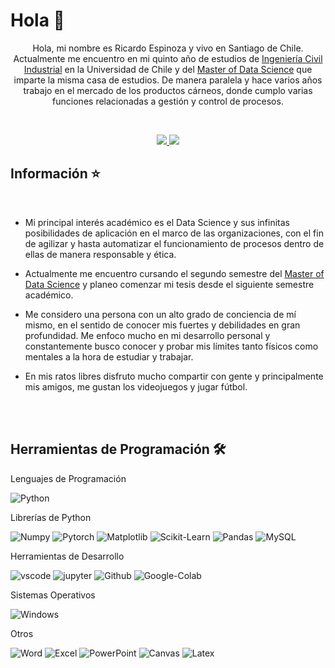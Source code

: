 # Hola 👋


<div align="center">

Hola, mi nombre es Ricardo Espinoza y vivo en Santiago de Chile. Actualmente me encuentro en mi quinto año de estudios de [Ingeniería Civil Industrial](https://www.dii.cl) en la Universidad de Chile y del [Master of Data Science](http://mds.uchile.cl) que imparte la misma casa de estudios. De manera paralela y hace varios años trabajo en el mercado de los productos cárneos, donde cumplo varias funciones relacionadas a gestión y control de procesos.   

</div>

<br>

<p align="center">
    <a href="https://www.linkedin.com/in/ricardo-espinoza-059b8a237/">
        <img src="https://img.shields.io/badge/LinkedIn-0077B5?style=for-the-badge&logo=linkedin&logoColor=white"/>
    </a>
    <a href="mailto:ricardo.espinoza.m@ug.uchile.cl">
        <img src="https://img.shields.io/badge/Gmail-D14836?style=for-the-badge&logo=gmail&logoColor=white"/>
    </a>
</p>

## Información ⭐

<br>

- Mi principal interés académico es el Data Science y sus infinitas posibilidades de aplicación en el marco de las organizaciones, con el fin de agilizar y hasta automatizar el funcionamiento de procesos dentro de ellas de manera responsable y ética.

- Actualmente me encuentro cursando el segundo semestre del [Master of Data Science](http://mds.uchile.cl) y planeo comenzar mi tesis desde el siguiente semestre académico.

- Me considero una persona con un alto grado de conciencia de mí mismo, en el sentido de conocer mis fuertes y debilidades en gran profundidad. Me enfoco mucho en mi desarrollo personal y constantemente busco conocer y probar mis límites tanto físicos como mentales a la hora de estudiar y trabajar.

- En mis ratos libres disfruto mucho compartir con gente y principalmente mis amigos, me gustan los videojuegos y jugar fútbol.

<br>
<br>

## Herramientas de Programación 🛠️

Lenguajes de Programación

![Python](https://img.shields.io/badge/Python-FFD43B?style=flat-square&logo=python&logoColor=blue)



Librerías de Python

![Numpy](https://img.shields.io/badge/Numpy-777BB4?style=flat-square&logo=Numpy&logoColor=white)
![Pytorch](https://img.shields.io/badge/PyTorch-EE4C2C?style=flat-square&logo=PyTorch&logoColor=white)
![Matplotlib](https://img.shields.io/badge/Matplotlib-239120?style=flat-square&logo=matplotlib&logoColor=white)
![Scikit-Learn](https://img.shields.io/badge/Scikit_Learn-F7931E?style=flat-square&logo=scikit-learn&logoColor=white)
![Pandas](https://img.shields.io/badge/Pandas-2C2D72?style=flat-square&logo=Pandas&logoColor=white)
![MySQL](https://img.shields.io/badge/MySQL-4479A1?style=flat-square&logo=MySQL&logoColor=white)


Herramientas de Desarrollo

![vscode](https://img.shields.io/badge/VSCode-0078D4?style=flat-square&logo=visual%20studio%20code&logoColor=white)
![jupyter](https://img.shields.io/badge/Jupyter-F37626.svg?&style=flat-square&logo=Jupyter&logoColor=white)
![Github](https://img.shields.io/badge/GitHub-100000?style=flat-square&logo=github&logoColor=white)
![Google-Colab](https://img.shields.io/badge/Google_Colab-F9AB00?style=flat-square&logo=Google-Colab&logoColor=white)


Sistemas Operativos

![Windows](https://img.shields.io/badge/Windows-0078D6?style=flat-square&logo=windows&logoColor=white)


Otros

![Word](https://img.shields.io/badge/Microsoft_Word-2B579A?style=flat-square&logo=Microsoft-Word&logoColor=white)
![Excel](https://img.shields.io/badge/Microsoft_Excel-217346?style=flat-square&logo=Microsoft-Excel&logoColor=white)
![PowerPoint](https://img.shields.io/badge/Microsoft_PowerPoint-B7472A?style=flat-square&logo=Microsoft-PowerPoint&logoColor=white)
![Canvas](https://img.shields.io/badge/Canva-00C4CC?style=flat-square&logo=Canva&logoColor=white)
![Latex](https://img.shields.io/badge/Latex-008080?style=flat-square&logo=Latex&logoColor=white)
